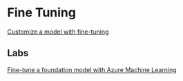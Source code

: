 # Fine Tuning

[Customize a model with fine-tuning](https://learn.microsoft.com/en-us/azure/ai-services/openai/how-to/fine-tuning?tabs=turbo%2Cpython-new&pivots=programming-language-ai-studio)

## Labs

[Fine-tune a foundation model with Azure Machine Learning](https://learn.microsoft.com/en-us/training/modules/finetune-foundation-model-with-azure-machine-learning/?source=recommendations)